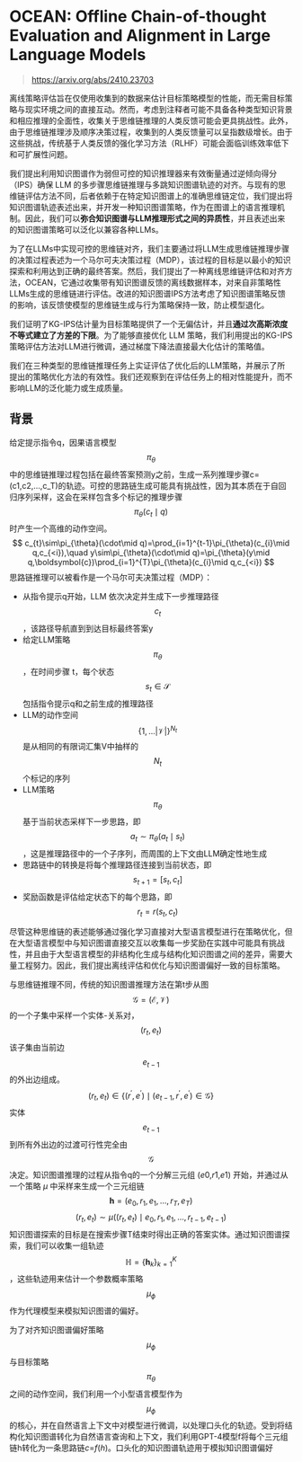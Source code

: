 # OCEAN: Offline Chain-of-thought Evaluation and Alignment in Large Language Models

> https://arxiv.org/abs/2410.23703

离线策略评估旨在仅使用收集到的数据来估计目标策略模型的性能，而无需目标策略与现实环境之间的直接互动。然而，考虑到注释者可能不具备各种类型知识背景和相应推理的全面性，收集关于思维链推理的人类反馈可能会更具挑战性。此外，由于思维链推理涉及顺序决策过程，收集到的人类反馈量可以呈指数级增长。由于这些挑战，传统基于人类反馈的强化学习方法（RLHF）可能会面临训练效率低下和可扩展性问题。

我们提出利用知识图谱作为弱但可控的知识推理器来有效衡量通过逆倾向得分（IPS）确保 LLM 的多步骤思维链推理与多跳知识图谱轨迹的对齐。与现有的思维链评估方法不同，后者依赖于在特定知识图谱上的准确思维链定位，我们提出将知识图谱轨迹表述出来，并开发一种知识图谱策略，作为在图谱上的语言推理机制。因此，我们可以**弥合知识图谱与LLM推理形式之间的异质性**，并且表述出来的知识图谱策略可以泛化以兼容各种LLMs。

为了在LLMs中实现可控的思维链对齐，我们主要通过将LLM生成思维链推理步骤的决策过程表述为一个马尔可夫决策过程（MDP），该过程的目标是以最小的知识探索和利用达到正确的最终答案。然后，我们提出了一种离线思维链评估和对齐方法，OCEAN，它通过收集带有知识图谱反馈的离线数据样本，对来自非策略性LLMs生成的思维链进行评估。改进的知识图谱IPS方法考虑了知识图谱策略反馈的影响，该反馈使模型的思维链生成与行为策略保持一致，防止模型退化。

我们证明了KG-IPS估计量为目标策略提供了一个无偏估计，并且**通过次高斯浓度不等式建立了方差的下限**。为了能够直接优化 LLM 策略，我们利用提出的KG-IPS策略评估方法对LLM进行微调，通过梯度下降法直接最大化估计的策略值。

我们在三种类型的思维链推理任务上实证评估了优化后的LLM策略，并展示了所提出的策略优化方法的有效性。我们还观察到在评估任务上的相对性能提升，而不影响LLM的泛化能力或生成质量。

## 背景

给定提示指令q，因果语言模型 $$\pi_θ$$ 中的思维链推理过程包括在最终答案预测y之前，生成一系列推理步骤c=(c1,c2,...,c_T)的轨迹。可控的思路链生成可能具有挑战性，因为其本质在于自回归序列采样，这会在采样包含多个标记的推理步骤 $$\pi_{\theta}(c_t\mid q)$$ 时产生一个高维的动作空间。
$$
c_{t}\sim\pi_{\theta}(\cdot\mid q)=\prod_{i=1}^{t-1}\pi_{\theta}(c_{i}\mid q,c_{<i}),\quad y\sim\pi_{\theta}(\cdot\mid q)=\pi_{\theta}(y\mid q,\boldsymbol{c})\prod_{i=1}^{T}\pi_{\theta}(c_{i}\mid q,c_{<i})
$$
思路链推理可以被看作是一个马尔可夫决策过程（MDP）：

- 从指令提示q开始，LLM 依次决定并生成下一步推理路径 $$c_t$$，该路径导航直到到达目标最终答案y
- 给定LLM策略  $$\pi_θ$$ ，在时间步骤 t，每个状态 $$s_t \in \mathcal{S}$$ 包括指令提示q和之前生成的推理路径
- LLM的动作空间 $$\{1,...|\mathcal{V}|\}^{N_t}$$ 是从相同的有限词汇集V中抽样的 $$N_t$$ 个标记的序列
- LLM策略  $$\pi_θ$$ 基于当前状态采样下一步思路，即 $$a_{t}\sim\pi_{\theta}\left(a_{t}\mid s_{t}\right)$$，这是推理路径中的一个子序列，而周围的上下文由LLM确定性地生成
- 思路链中的转换是将每个推理路径连接到当前状态，即 $$s_{t+1}=[s_t,c_t]$$
- 奖励函数是评估给定状态下的每个思路，即 $$r_{t}=r(s_t,c_t)$$

尽管这种思维链的表述能够通过强化学习直接对大型语言模型进行在策略优化，但在大型语言模型中与知识图谱直接交互以收集每一步奖励在实践中可能具有挑战性，并且由于大型语言模型的非结构化生成与结构化知识图谱之间的差异，需要大量工程努力。因此，我们提出离线评估和优化与知识图谱偏好一致的目标策略。

与思维链推理不同，传统的知识图谱推理方法在第t步从图 $$\mathcal{G}=(\mathcal{E},\mathcal{V})$$的一个子集中采样一个实体-关系对，$$(r_t,e_t)$$ 该子集由当前边 $$e_{t-1}$$ 的外出边组成。
$$
\left(r_{t}, e_{t}\right) \in \left\{\left(r^{\prime}, e^{\prime}\right) \mid\left(e_{t-1}, r^{\prime}, e^{\prime}\right) \in \mathcal{G}\right\}
$$
实体 $$e_{t-1}$$ 到所有外出边的过渡可行性完全由 $$\mathcal{G}$$ 决定。知识图谱推理的过程从指令q的一个分解三元组 (*e*0,*r*1,*e*1) 开始，并通过从一个策略 *μ* 中采样来生成一个三元组链 $$\boldsymbol{h}=\left(e_{0}, r_{1},e_{1},\ldots, r_{T},e_{T}\right)$$
$$
\left(r_{t}, e_{t}\right) \sim \mu\left(\left(r_{t}, e_{t}\right) \mid e_{0}, r_{1}, e_{1}, \ldots, r_{t-1}, e_{t-1}\right)
$$
知识图谱探索的目标是在搜索步骤T结束时得出正确的答案实体。通过知识图谱探索，我们可以收集一组轨迹 $$\mathbb{H}=\left\{\boldsymbol{h}_{k}\right\}_{k=1}^{K}$$，这些轨迹用来估计一个参数概率策略 $$\mu_{\phi}$$ 作为代理模型来模拟知识图谱的偏好。

为了对齐知识图谱偏好策略  $$\mu_{\phi}$$ 与目标策略  $$\pi_θ$$ 之间的动作空间，我们利用一个小型语言模型作为 $$\mu_{\phi}$$ 的核心，并在自然语言上下文中对模型进行微调，以处理口头化的轨迹。受到将结构化知识图谱转化为自然语言查询和上下文，我们利用GPT-4模型f将每个三元组链h转化为一条思路链*c*=*f*(*h*)。口头化的知识图谱轨迹用于模拟知识图谱偏好